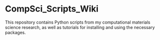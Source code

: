 # CompSci_Scripts_Wiki
This repository contains Python scripts from my computational materials science research, as well as tutorials for installing and using the necessary packages.
